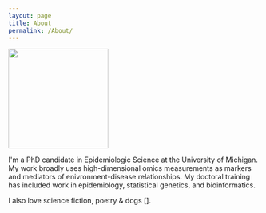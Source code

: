```yaml
---
layout: page
title: About
permalink: /About/
---
```


<img src="/assets/blostein_freid.jpg" width="200">

I'm a PhD candidate in Epidemiologic Science at the University of Michigan. My work broadly uses high-dimensional omics measurements as markers and mediators of enivronment-disease relationships.
My doctoral training has included work in epidemiology, statistical genetics, and bioinformatics. 

I also love science fiction, poetry & dogs [].
